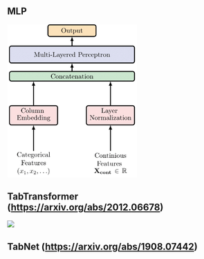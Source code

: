 ## MLP
<img src="../../docs/architectures/MLP.png" width="300px"></img>

## TabTransformer (https://arxiv.org/abs/2012.06678)
<img src="../../docs/architectures/TabTransformer.pdf" width="600px"></img>

## TabNet (https://arxiv.org/abs/1908.07442)
